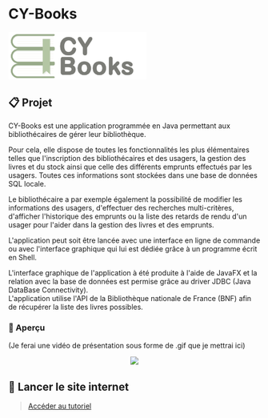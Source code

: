 # CY-Books

<div>
  <img src="src/main/resources/org/openjfx/cybooks/img/CYBooksFullGit.png" style="width: 55%;">
</div>

## 📋 Projet

CY-Books est une application programmée en Java permettant aux bibliothécaires de gérer leur bibliothèque.

Pour cela, elle dispose de toutes les fonctionnalités les plus élémentaires telles que l'inscription des bibliothécaires et des usagers, la gestion des livres et du stock ainsi que celle des différents emprunts effectués par les usagers. Toutes ces informations sont stockées dans une base de données SQL locale.

Le bibliothécaire a par exemple également la possibilité de modifier les informations des usagers, d'effectuer des recherches multi-critères, d'afficher l'historique des emprunts ou la liste des retards de rendu d'un usager pour l'aider dans la gestion des livres et des emprunts.

L'application peut soit être lancée avec une interface en ligne de commande ou avec l'interface graphique qui lui est dédiée grâce à un programme écrit en Shell.

L'interface graphique de l'application à été produite à l'aide de JavaFX et la relation avec la base de données est permise grâce au driver JDBC (Java DataBase Connectivity).<br>
L'application utilise l'API de la Bibliothèque nationale de France (BNF) afin de récupérer la liste des livres possibles.

### 👀 Aperçu

(Je ferai une vidéo de présentation sous forme de .gif que je mettrai ici)
<div align="center">
  <img src="img/cybooks_presentation.gif" />
</div>

## 🚀 Lancer le site internet
> [Accéder au tutoriel](docs/run_project.md)
